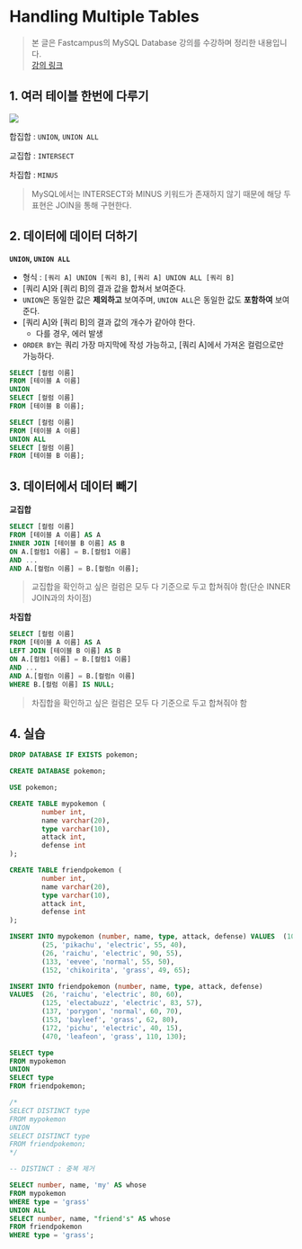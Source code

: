 # **Handling Multiple Tables**

> 본 글은 Fastcampus의 MySQL Database 강의를 수강하며 정리한 내용입니다.  
> [강의 링크](https://fastcampus.co.kr/data_online_sql)

## **1. 여러 테이블 한번에 다루기**

![](https://images.velog.io/images/dogfootbirdfoot/post/bc677c08-346c-4edb-8e8a-bcefe1214b18/%E1%84%89%E1%85%B3%E1%84%8F%E1%85%B3%E1%84%85%E1%85%B5%E1%86%AB%E1%84%89%E1%85%A3%E1%86%BA%202022-01-20%20%E1%84%8B%E1%85%A9%E1%84%92%E1%85%AE%204.19.32.png)

합집합 : `UNION`, `UNION ALL`

교집합 : `INTERSECT`

차집합 : `MINUS`

> MySQL에서는 INTERSECT와 MINUS 키워드가 존재하지 않기 때문에 해당 두 표현은 JOIN을 통해 구현한다.

## **2. 데이터에 데이터 더하기**

**`UNION`, `UNION ALL`**
* 형식 : `[쿼리 A] UNION [쿼리 B]`, `[쿼리 A] UNION ALL [쿼리 B]`
* [쿼리 A]와 [쿼리 B]의 결과 값을 합쳐서 보여준다.
* `UNION`은 동일한 값은 **제외하고** 보여주며, `UNION ALL`은 동일한 값도 **포함하여** 보여준다.
* [쿼리 A]와 [쿼리 B]의 결과 값의 개수가 같아야 한다.
    * 다를 경우, 에러 발생
* `ORDER BY`는 쿼리 가장 마지막에 작성 가능하고, [쿼리 A]에서 가져온 컬럼으로만 가능하다.

```SQL
SELECT [컬럼 이름]
FROM [테이블 A 이름]
UNION
SELECT [컬럼 이름]
FROM [테이블 B 이름];
```

```SQL
SELECT [컬럼 이름]
FROM [테이블 A 이름]
UNION ALL
SELECT [컬럼 이름]
FROM [테이블 B 이름];
```

## **3. 데이터에서 데이터 빼기**

**교집합**

```SQL
SELECT [컬럼 이름]
FROM [테이블 A 이름] AS A
INNER JOIN [테이블 B 이름] AS B
ON A.[컬럼1 이름] = B.[컬럼1 이름]
AND ...
AND A.[컬럼n 이름] = B.[컬럼n 이름];
```
> 교집합을 확인하고 싶은 컬럼은 모두 다 기준으로 두고 합쳐줘야 함(단순 INNER JOIN과의 차이점)

**차집합**

```SQL
SELECT [컬럼 이름]
FROM [테이블 A 이름] AS A
LEFT JOIN [테이블 B 이름] AS B
ON A.[컬럼1 이름] = B.[컬럼1 이름]
AND ...
AND A.[컬럼n 이름] = B.[컬럼n 이름]
WHERE B.[컬럼 이름] IS NULL;
```
> 차집합을 확인하고 싶은 컬럼은 모두 다 기준으로 두고 합쳐줘야 함

## **4. 실습**

```SQL
DROP DATABASE IF EXISTS pokemon;

CREATE DATABASE pokemon;

USE pokemon;

CREATE TABLE mypokemon (
		number int,
		name varchar(20),
		type varchar(10),
		attack int,
		defense int
);

CREATE TABLE friendpokemon (
		number int,
		name varchar(20),
		type varchar(10),
		attack int,
		defense int
);

INSERT INTO mypokemon (number, name, type, attack, defense) VALUES	(10, 'caterpie', 'bug', 30, 35),
		(25, 'pikachu', 'electric', 55, 40),
		(26, 'raichu', 'electric', 90, 55),
		(133, 'eevee', 'normal', 55, 50),
		(152, 'chikoirita', 'grass', 49, 65);

INSERT INTO friendpokemon (number, name, type, attack, defense)
VALUES	(26, 'raichu', 'electric', 80, 60),
		(125, 'electabuzz', 'electric', 83, 57),
		(137, 'porygon', 'normal', 60, 70),
		(153, 'bayleef', 'grass', 62, 80),
		(172, 'pichu', 'electric', 40, 15),
		(470, 'leafeon', 'grass', 110, 130);

SELECT type
FROM mypokemon
UNION
SELECT type
FROM friendpokemon;

/*
SELECT DISTINCT type
FROM mypokemon
UNION
SELECT DISTINCT type
FROM friendpokemon;
*/

-- DISTINCT : 중복 제거

SELECT number, name, 'my' AS whose
FROM mypokemon
WHERE type = 'grass'
UNION ALL
SELECT number, name, "friend's" AS whose
FROM friendpokemon
WHERE type = 'grass';
```
